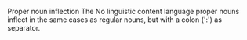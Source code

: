 Proper noun inflection
The No linguistic content language proper nouns inflect in the same cases as regular
nouns, but with a colon (':') as separator.



